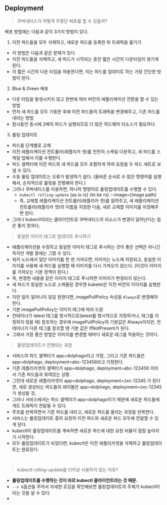 ## Deployment

> 쿠버네티스가 어떻게 무중단 배포를 할 수 있을까?

배포 방법에는 다음과 같이 3가지 방법이 있다.

1. 이전 파드들을 모두 삭제하고, 새로운 파드를 등록한 뒤 트래픽을 옮기기

- 이 방법은 다음과 같은 문제가 있다.
- 이전 파드들을 삭제하고, 새 파드가 시작되는 동안 짧은 시간의 다운타임이 생기게 된다.
- 이 짧은 시간의 다운 타임을 허용한다면, 이는 파드를 업데이트 하는 가장 간단한 방법이 된다.

2. Blue & Green 배포
- 다운 타임을 발생시키지 않고 한번에 여러 버전의 애플리케이션 전환을 할 수 있는 방법
- 먼저 새 파드를 모두 기동한 후에 이전 파드들의 트래픽을 변경해주고, 기존 파드를 내리는 방법
- 잠시동안 동시에 2배의 파드가 실행되므로 더 많은 하드웨어 리소스가 필요하다.

3. 롤링 업데이트
- 파드를 단계별로 교체
- 이전 레플리케이션 컨트롤러(레플리카 셋)를 천천히 스케일 다운하고, 새 파드를 스케일 업해서 이를 수행한다.
- 파드 셀렉터에 이전 파드와 새 파드를 모두 포함하게 하여 요청을 두 파드 세트로 보낼 수 있다.
- 수동 롤링 업데이트는 오류가 발생하기 쉽다. (올바른 순서로 수 많은 명령어를 실행해서, 순차적으로 롤링을 진행해야 한다.)
- 그러나 쿠버네티스를 이용하면, 하나의 명령어로 롤링업데이트를 수행할 수 있다.
  - `kubectl rolling-update` {as is rs} {to be rs} --image={image path}
  - 즉, 교체할 레플리케이션 컨트롤러(레플리카 셋)를 알려주고, 새 레플리케이션컨트롤러(레플리카 셋)의 이름을 지정한 다음, 새로 교체할 이미지를 지정해주면 된다.
- 그러나 kubectl이라는 클라이언트로 쿠버네티스의 리소스가 변경이 일어난다는 점은 좋지 못하다.


> 동일한 이미지 태그로 업데이트 푸시하기
- 애플리케이션을 수정하고 동일한 이미지 태그로 푸시하는 것이 좋은 선택은 아니긴 하지만 개발 중에는 그럴 수 있다.
- 워커 노드에서 일단 이미지를 한 번 가져오면, 이미지는 노드에 저장되고, 동일한 이미지를 사용해 새 파드를 실행할 때 이미지를 다시 가져오지 않는다. (이것이 이미지를 가져오는 기본 정책이 된다.)
- 즉, 변경한 내용을 같은 이미지 태그로 푸시하면 이미지가 변경되지 않는다.
- 새 파드가 동일한 노드로 스케줄된 경우엔 kubelet은 이전 버전의 이미지를 실행한다.
- 이런 일이 일어나지 않길 원한다면, imagePullPolicy 속성을 `Always`로 변경해야 한다.
- 기본 imagePullPolicy는 이미지 태그에 따라 드랃.
- 컨테이너가 latest 태그를 명시적으로(latest를 명시적으로 지정하거나, 태그를 지정하지 않을 때) 참조하는 경우에 imagePullPolicy의 기본값은 Always이지만, 컨테이너가 다른 태그를 참조할 땐 기본 값은 IfNotPresent가 된다.
- 그래서 가장 좋은 방법은 이미지를 변경할 때마다 새로운 태그를 적용하는 것이다.


> 롤링업데이트가 진행되는 과정

- 서비스의 파드 셀렉터가 app=dolphago라고 가정, 그리고 기존 파드들은 app=dolphago, deployment=abc-123456라고 가정한다.
- 기존 레플리카셋의 셀렉터가 app=dolphago, deployment=abc-123456 이라서 기존 파드들과 묶여있는 상황.
- 그런데 새로운 레플리카셋이 app=dolphago, deployment=zxc-12345 가 된다면, 새로 생성되는 파드들의 레이블은 app=dolphago, deployment=zxc-12345가 생성될 것,
- 그러나 서비스에서는 파드 셀렉터가 app=dolphago이기 때문에 새로운 파드들에게도 트래픽이 전달될 수 있다.
- 루프를 반복하면서 기존 파드를 내리고, 새로운 파드를 올리는 과정을 반복한다.
- 서비스는 롤링업데이트 중의 요청의 이전 파드와 새로운 파드 모두에 전달할 수 있게 된다.
- kubectl이 롤링업데이트를 계속하면 새로운 파드에 대한 요청 비율이 점점 높아지기 시작한다.
- 모두 롤링업데이트가 되었다면, kubectl은 이전 레플리카셋을 삭제하고 롤링업데이트는 완료된다.


<br/>

> kubectl rolling-update를 더이상 사용하지 않는 이유?

- **롤링업데이트를 수행하는 것이 바로 kubectl 클라이언트라는 것 때문.**
- `--v 6`옵션을 주어서 자세한 로깅을 확인해보면 롤링업데이트의 주체가 kubectl이라는 것을 알 수 있다.
- 